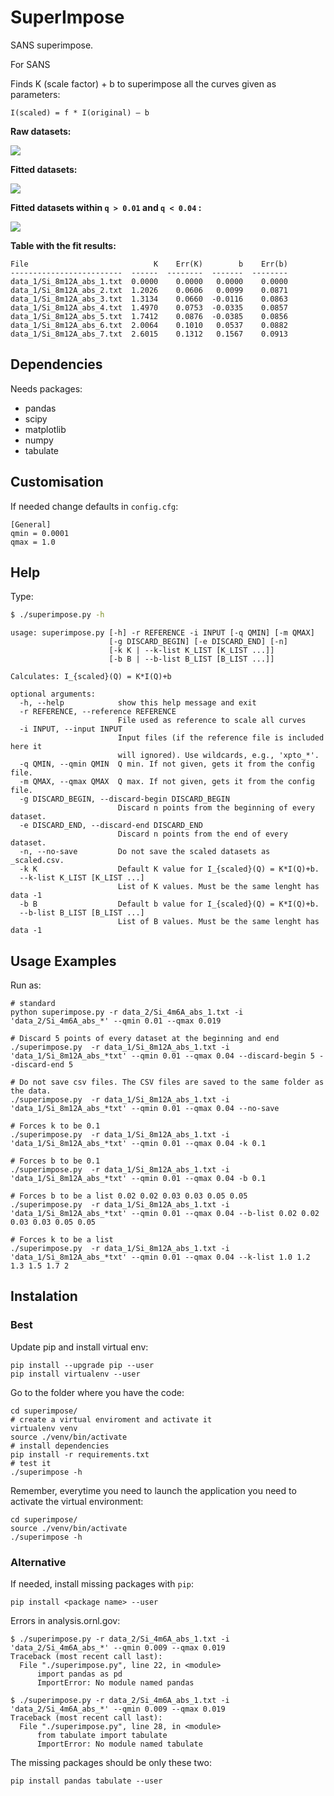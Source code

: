 # SuperImpose

SANS superimpose.

For SANS

Finds K (scale factor) + b to superimpose all the curves given as parameters:

```
I(scaled) = f * I(original) – b
```

**Raw datasets:**

![](imgs/raw_log.png)


**Fitted datasets:**

![](imgs/fit_log.png)

**Fitted datasets within `q > 0.01` and `q < 0.04` :**

![](imgs/fit_log_q_range.png)

**Table with the fit results:**

```
File                            K    Err(K)        b    Err(b)
-------------------------  ------  --------  -------  --------
data_1/Si_8m12A_abs_1.txt  0.0000    0.0000   0.0000    0.0000
data_1/Si_8m12A_abs_2.txt  1.2026    0.0606   0.0099    0.0871
data_1/Si_8m12A_abs_3.txt  1.3134    0.0660  -0.0116    0.0863
data_1/Si_8m12A_abs_4.txt  1.4970    0.0753  -0.0335    0.0857
data_1/Si_8m12A_abs_5.txt  1.7412    0.0876  -0.0385    0.0856
data_1/Si_8m12A_abs_6.txt  2.0064    0.1010   0.0537    0.0882
data_1/Si_8m12A_abs_7.txt  2.6015    0.1312   0.1567    0.0913
```

## Dependencies

Needs packages:
- pandas
- scipy
- matplotlib
- numpy
- tabulate

## Customisation

If needed change defaults in ```config.cfg```:
```
[General]
qmin = 0.0001
qmax = 1.0
```

## Help

Type:

```bash
$ ./superimpose.py -h
```

```
usage: superimpose.py [-h] -r REFERENCE -i INPUT [-q QMIN] [-m QMAX]
                      [-g DISCARD_BEGIN] [-e DISCARD_END] [-n]
                      [-k K | --k-list K_LIST [K_LIST ...]]
                      [-b B | --b-list B_LIST [B_LIST ...]]

Calculates: I_{scaled}(Q) = K*I(Q)+b

optional arguments:
  -h, --help            show this help message and exit
  -r REFERENCE, --reference REFERENCE
                        File used as reference to scale all curves
  -i INPUT, --input INPUT
                        Input files (if the reference file is included here it
                        will ignored). Use wildcards, e.g., 'xpto_*'.
  -q QMIN, --qmin QMIN  Q min. If not given, gets it from the config file.
  -m QMAX, --qmax QMAX  Q max. If not given, gets it from the config file.
  -g DISCARD_BEGIN, --discard-begin DISCARD_BEGIN
                        Discard n points from the beginning of every dataset.
  -e DISCARD_END, --discard-end DISCARD_END
                        Discard n points from the end of every dataset.
  -n, --no-save         Do not save the scaled datasets as _scaled.csv.
  -k K                  Default K value for I_{scaled}(Q) = K*I(Q)+b.
  --k-list K_LIST [K_LIST ...]
                        List of K values. Must be the same lenght has data -1
  -b B                  Default b value for I_{scaled}(Q) = K*I(Q)+b.
  --b-list B_LIST [B_LIST ...]
                        List of B values. Must be the same lenght has data -1
```

## Usage Examples

Run as:

```
# standard
python superimpose.py -r data_2/Si_4m6A_abs_1.txt -i 'data_2/Si_4m6A_abs_*' --qmin 0.01 --qmax 0.019

# Discard 5 points of every dataset at the beginning and end
./superimpose.py  -r data_1/Si_8m12A_abs_1.txt -i 'data_1/Si_8m12A_abs_*txt' --qmin 0.01 --qmax 0.04 --discard-begin 5 --discard-end 5

# Do not save csv files. The CSV files are saved to the same folder as the data.
./superimpose.py  -r data_1/Si_8m12A_abs_1.txt -i 'data_1/Si_8m12A_abs_*txt' --qmin 0.01 --qmax 0.04 --no-save

# Forces k to be 0.1
./superimpose.py  -r data_1/Si_8m12A_abs_1.txt -i 'data_1/Si_8m12A_abs_*txt' --qmin 0.01 --qmax 0.04 -k 0.1

# Forces b to be 0.1
./superimpose.py  -r data_1/Si_8m12A_abs_1.txt -i 'data_1/Si_8m12A_abs_*txt' --qmin 0.01 --qmax 0.04 -b 0.1

# Forces b to be a list 0.02 0.02 0.03 0.03 0.05 0.05
./superimpose.py  -r data_1/Si_8m12A_abs_1.txt -i 'data_1/Si_8m12A_abs_*txt' --qmin 0.01 --qmax 0.04 --b-list 0.02 0.02 0.03 0.03 0.05 0.05

# Forces k to be a list
./superimpose.py  -r data_1/Si_8m12A_abs_1.txt -i 'data_1/Si_8m12A_abs_*txt' --qmin 0.01 --qmax 0.04 --k-list 1.0 1.2 1.3 1.5 1.7 2

```

## Instalation

### Best


Update pip and install virtual env:

```
pip install --upgrade pip --user
pip install virtualenv --user
```

Go to the folder where you have the code:
```
cd superimpose/
# create a virtual enviroment and activate it
virtualenv venv
source ./venv/bin/activate
# install dependencies
pip install -r requirements.txt
# test it
./superimpose -h
```

Remember, everytime you need to launch the application you need to activate the virtual environment:

```
cd superimpose/
source ./venv/bin/activate
./superimpose -h
```
### Alternative

If needed, install missing packages with ```pip```:

```
pip install <package name> --user
```

Errors in analysis.ornl.gov:
```
$ ./superimpose.py -r data_2/Si_4m6A_abs_1.txt -i 'data_2/Si_4m6A_abs_*' --qmin 0.009 --qmax 0.019
Traceback (most recent call last):
  File "./superimpose.py", line 22, in <module>
      import pandas as pd
      ImportError: No module named pandas
```

```
$ ./superimpose.py -r data_2/Si_4m6A_abs_1.txt -i 'data_2/Si_4m6A_abs_*' --qmin 0.009 --qmax 0.019
Traceback (most recent call last):
  File "./superimpose.py", line 28, in <module>
      from tabulate import tabulate
      ImportError: No module named tabulate
```

The missing packages should be only these two:
```
pip install pandas tabulate --user
```
